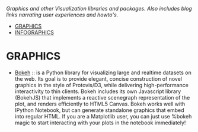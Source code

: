 *Graphics and other Visualization libraries and packages. Also includes blog links narrating user experiences and howto's.*
* [GRAPHICS](#graphics) 
* [INFOGRAPHICS](#infographics)

# GRAPHICS 
* [Bokeh](http://bokeh.pydata.org) :: is a Python library for visualizing large and realtime datasets on the web. Its goal is to provide elegant, concise construction of novel graphics in the style of Protovis/D3, while delivering high-performance interactivity to thin clients. Bokeh includes its own Javascript library (BokehJS) that implements a reactive scenegraph representation of the plot, and renders efficiently to HTML5 Canvas. Bokeh works well with IPython Notebook, but can generate standalone graphics that embed into regular HTML. If you are a Matplotlib user, you can just use %bokeh magic to start interacting with your plots in the notebook immediately!



